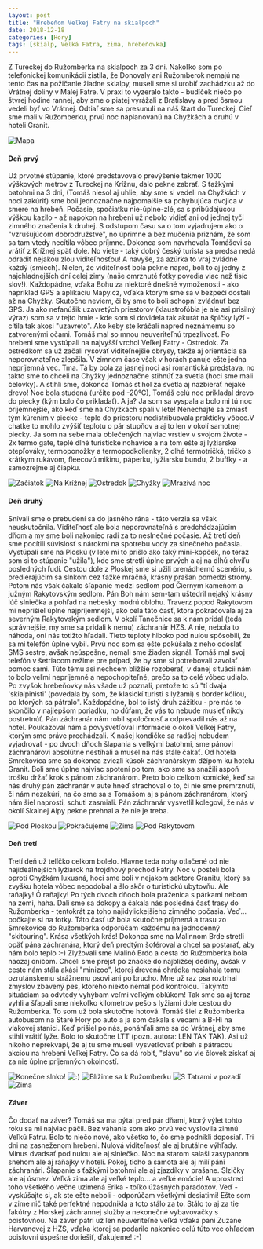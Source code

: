 ```yaml
---
layout: post
title: "Hrebeňom Veľkej Fatry na skialpoch"
date: 2018-12-18
categories: [Hory]
tags: [skialp, Veľká Fatra, zima, hrebeňovka]
---
```


Z Tureckej do Ružomberka na skialpoch za 3 dni. Nakoľko som po telefonickej komunikácii zistila, že Donovaly ani Ružomberok nemajú na tento čas na požičanie žiadne skialpy, museli sme si urobiť zachádzku až do Vrátnej doliny v Malej Fatre. V praxi to vyzeralo takto - budíček niečo po štvrej hodine rannej, aby sme o piatej vyrážali z Bratislavy a pred ôsmou vedeli byť vo Vrátnej. Odtiaľ sme sa presunuli na náš štart do Tureckej. Cieľ sme mali v Ružomberku, prvú noc naplanovanú na Chyžkách a druhú v hoteli Granit.


![Mapa](http://4.bp.blogspot.com/-u93GE3cvygM/W4VMmoYm_fI/AAAAAAAACws/2ICYRzaIYuIHALMaxDrFUMEd0L_YSbgNwCK4BGAYYCw/s1600/GOPR0376.jpg "Mapa")

#### Deň prvý

Už prvotné stúpanie, ktoré predstavovalo prevýšenie takmer 1000 výškových metrov z Tureckej na Krížnu, dalo pekne zabrať. S ťažkými batohmi na 3 dni, (Tomáš niesol aj uhlie, aby sme si vedeli na Chyžkách v noci zakúriť) sme boli jednoznačne najpomalšie sa pohybujúca dvojica v smere na hrebeň. Počasie, spočiatku nie-úplne-zlé, sa s pribúdajúcou výškou kazilo - až napokon na hrebeni už nebolo vidieť ani od jednej tyči zimného značenia k druhej. S odstupom času sa o tom vyjadrujem ako o "vzrušujúcom dobrodružstve", no úprimne a bez mučenia priznám, že som sa tam vtedy necítila vôbec príjmne. Dokonca som navrhovala Tomášovi sa vrátiť z Krížnej späť dole. No viete - taký dobrý český turista sa predsa nedá odradiť nejakou zlou viditeľnosťou! A navyše, za azúrka to vraj zvládne každý (smiech). Nielen, že viditeľnosť bola pekne naprd, boli to aj jedny z najchladnejších dní celej zimy (naše omrznuté fotky povedia viac než tisíc slov!). Každopádne, vďaka Bohu za niektoré dnešné vymoženosti - ako napríklad GPS a aplikáciu Mapy.cz, vďaka ktorým sme sa v bezpečí dostali až na Chyžky. Skutočne neviem, či by sme to boli schopní zvládnuť bez GPS. Ja ako nefanúšik uzavretých priestorov (klaustrofóbia je ale asi prisilný výraz) som sa v tejto hmle - kde som si dovidela tak akurát na špičky lyží - cítila tak akosi "uzavreto". Ako keby ste kráčali napred neznámemu so zatvorenými očami. Tomáš mal so mnou neuveriteľnú trpezlivosť. Po hrebeni sme vystúpali na najvyšší vrchol Veľkej Fatry - Ostredok. Za ostredkom sa už začali rysovať viditeľnejšie obrysy, takže aj orientácia sa neporovnateľne zlepšila. V zimnom čase však v horách panuje ešte jedna nepríjemná vec. Tma. Tá by bola za jasnej noci asi romantická predstava, no takto sme to chceli na Chyžky jednoznačne stihnúť za svetla (hoci sme mali čelovky). A stihli sme, dokonca Tomáš stihol za svetla aj nazbierať nejaké drevo! Noc bola studená (určite pod -20°C), Tomáš celú noc prikladal drevo do piecky (kým bolo čo prikladať). A ja? Ja som sa vyspala a bolo mi tú noc príjemnejšie, ako keď sme na Chyžkách spali v lete! Nenechajte sa zmiasť tým kúrením v piecke - teplo do priestoru nedistribuovala prakticky vôbec.V chatke to mohlo zvýšiť teplotu o pár stupňov a aj to len v okolí samotnej piecky. Ja som na sebe mala oblečených najviac vrstiev v svojom živote - 2x termo gate, teplé dlhé turistické nohavice a na tom ešte aj lyžiarske otepľováky, termoponožky a termopodkolienky, 2 dlhé termotričká, tričko s krátkym rukávom, fleecovú mikinu, páperku, lyžiarsku bundu, 2 buffky - a samozrejme aj čiapku.

![Začiatok](https://2.bp.blogspot.com/-SSJ-hwaM0AE/W4VT6HbhK3I/AAAAAAAACw4/tS7DmGehBuUJuzLkcx8QevZLkd9ricjwQCLcBGAs/s1600/GOPR0387.jpg "Začiatok")
![Na Krížnej](https://1.bp.blogspot.com/-qnvzu3QP5sw/W4VT8Fn6E3I/AAAAAAAACxM/eMXS2uRE2hIE-h_BO9QcDMrdN1GS3MVJwCLcBGAs/s1600/GOPR0408.jpg "Na Krížnej")
![Ostredok](https://3.bp.blogspot.com/-YDEHGTA80qU/W4VT8iKJSbI/AAAAAAAACxQ/81tiqH7Pfmw90knVYFonNpYNB1f_751dACLcBGAs/s1600/GOPR0412.jpg "Ostredok")
![Chyžky](https://1.bp.blogspot.com/-YY52knwG110/W4VT9vJl0sI/AAAAAAAACxY/7E-HVlDnx74hNf9n3jGZNDwD9UrwfdRTQCLcBGAs/s1600/GOPR0423.jpg "Chyžky")
![Mrazivá noc](https://2.bp.blogspot.com/-MoxS0B8xtLg/W4VT996WnCI/AAAAAAAACxc/qjC179O7MDwHpZTT4DxmhlrFBDYgvau2wCLcBGAs/s1600/GOPR0432.jpg "Mrazivá noc")

#### Deň druhý

Snívali sme o prebudení sa do jasného rána - táto verzia sa však neuskutočnila. Viditeľnosť ale bola neporovnateľná s predchádzajúcim dňom a my sme boli nakoniec radi za to neslnečné počasie. Až tretí deň sme pocítili súvislosť s nárokmi na spotrebu vody za slnečného počasia. Vystúpali sme na Ploskú (v lete mi to prišlo ako taký mini-kopček, no teraz som si to stúpanie "užila"), kde sme stretli úplne prvých a aj na dlhú chvíľu posledných ľudí. Cestou dole z Ploskej sme si užili prenádhernú scenériu, s predierajúcim sa slnkom cez ťažké mračná, krásny prašan pomedzi stromy. Potom nás však čakalo šľapanie medzi sedlom pod Čiernym kameňom a južným Rakytovským sedlom. Pán Boh nám sem-tam uštedril nejaký krásny lúč slniečka a pohľad na nebesky modrú oblohu. Traverz popod Rakytovom mi neprišiel úplne najpríjemnejší, ako celá táto časť, ktorá pokračovala aj za severným Rakytovským sedlom. V okolí Tanečnice sa k nám pridal (teda správnejšie, my sme sa pridali k nemu) záchranár HZS. A nie, nebola to náhoda, oni nás totižto hľadali. Tieto teploty hlboko pod nulou spôsobili, že sa mi telefón úplne vybil. Prvú noc som sa ešte pokúšala z neho odoslať SMS sestre, avšak neúspešne, nemali sme žiaden signál. Tomáš mal svoj telefón v šetriacom režime pre prípad, že by sme si potrebovali zavolať pomoc sami. Túto tému asi nechcem bližšie rozoberať, v danej situácii nám to bolo veľmi nepríjemné a nepochopiteľné, prečo sa to celé vôbec udialo. Po zvyšok hrebeňovky nás všade už poznali, pretože to sú "tí dvaja 'skialpinisti' (povedala by som, že klasickí turisti s lyžami) s border kóliou, po ktorých sa pátralo". Každopádne, bol to istý druh zážitku - pre nás to skončilo  v najlepšom poriadku, no dúfam, že vás to nebude musieť nikdy postretnúť. Pán záchranár nám robil spoločnosť a odprevadil nás až na hotel. Poukazoval nám a povysvetľoval informácie o okolí Veľkej Fatry, ktorým sme práve prechádzali. K našej kondičke sa radšej nebudem vyjadrovať - po dvoch dňoch šlapania s veľkými batohmi, sme pánovi záchranárovi absolútne nestíhali a musel na nás stále čakať. Od hotela Smrekovica sme sa dokonca zviezli kúsok záchranárskym džípom ku hotelu Granit. Boli sme úplne najviac spotení po tom, ako sme sa snažili aspoň trošku držať krok s pánom záchranárom. Preto bolo celkom komické, keď sa nás druhý pán záchranár v aute hneď strachoval o to, či nie sme premrznutí, či nám nezakúri, na čo sme sa s Tomášom aj s pánom záchranárom, ktorý nám šiel naprosti, schuti zasmiali. Pán záchranár vysvetlil kolegovi, že nás v okolí Skalnej Alpy pekne prehnal a že nie je treba.

![Pod Ploskou](https://3.bp.blogspot.com/-bufDC1Ouocw/XBjSIJk4hiI/AAAAAAAAC20/6BZTn5GRpqE_L4Fok4bUlOH7sMgmD-6PQCLcBGAs/s1600/GOPR0472.jpg "Pod Ploskou")
![Pokračujeme](https://3.bp.blogspot.com/-Lbr2A-XbrTY/XBjSIJZ87JI/AAAAAAAAC24/87JXAx8p0iEs7W4CXCCjjz13PWkQl9rYwCLcBGAs/s1600/GOPR0481.jpg "Pokračujeme")
![Zima](https://4.bp.blogspot.com/-3SJemyP8hZ4/XBjSKChpklI/AAAAAAAAC3I/Rv7kU3UoqHYl67dVWSj8KI6ocF32UqdrgCLcBGAs/s1600/GOPR0507.jpg "Zima")
![Pod Rakytovom](https://3.bp.blogspot.com/-dg3qNPo_h1o/XBjSKbWwwpI/AAAAAAAAC3M/biuf7R523C84kujk_dnQsAUPWnQue3U5gCLcBGAs/s1600/GOPR0511.jpg "Pod Rakytovom")

#### Deň tretí

Tretí deň už telíčko celkom bolelo. Hlavne teda nohy otlačené od nie najideálnejších lyžiarok na trojdňový prechod Fatry. Noc v posteli bola oproti Chyžkám luxusná, hoci sme boli v nejakom sektore Granitu, ktorý sa zvyšku hotela vôbec nepodobal a šlo skôr o turistickú ubytovňu. Ale raňajky! Ó raňajky! Po tých dvoch dňoch bola praženica s párkami nebom na zemi, haha. Dali sme sa dokopy a čakala nás posledná časť trasy do Ružomberka - tentokrát za toho najidylickejšieho zimného počasia. Veď... počkajte si na fotky. Táto časť už bola skutočne príjmená a trasu zo Smrekovice do Ružomberka odporúčam každému na jednodenný "skitouring". Krása všetkých krás! Dokonca sme na Malinnom Brde stretli opäť pána záchranára, ktorý deň predtým šoféroval a chcel sa postarať, aby nám bolo teplo :-) Zlyžovali sme Malinô Brdo a cesta do Ružomberka bola naozaj oničom. Chceli sme prejsť po značke do najbližšej dediny, avšak v ceste nám stála akási "minizoo", ktorej drevená ohrádka nesiahala tomu ozrutánskemu strážnemu psovi ani po brucho. Mne už raz psa roztrhal zmyslov zbavený pes, ktorého niekto nemal pod kontrolou. Takýmto situáciam sa odvtedy vyhýbam veľmi veľkým oblúkom! Tak sme sa aj teraz vyhli a šľapali sme niekoľko kilometrov pešo s lyžiami dole cestou do Ružomberka. To som už bola skutočne hotová. Tomáš šiel z Ružomberka autobusom na Staré Hory po auto a ja som čakala s vecami a B-Hi na vlakovej stanici. Keď prišiel po nás, ponáhľali sme sa do Vrátnej, aby sme stihli vrátiť lyže. Bolo to skutočne LTT (pozn. autora: LEN TAK TAK). Asi už nikoho neprekvapí, že aj tu sme museli vysvetľovať príbeh s pátracou akciou na hrebeni Veľkej Fatry. Čo sa dá robiť, "slávu" so vie človek získať aj za nie úplne príjemných okolností.

![Konečne slnko!](https://2.bp.blogspot.com/-G1KESuX5cKE/XBjVt3B3iII/AAAAAAAAC30/oosjyulE3Hs3-hsw6hVSak_GmPoXCrMUgCLcBGAs/s1600/GOPR0550.jpg "Konečne slnko!")
![:)](https://1.bp.blogspot.com/-esyaVBy2QY0/XBjVu27CCCI/AAAAAAAAC38/-UvaiZVNdSAh7NTqRifCoR3PhqV8PGSJgCLcBGAs/s1600/GOPR0569.jpg ":)")
![Blížime sa k Ružomberku](https://1.bp.blogspot.com/-J1z-DoPOWvs/XBjVwOdEWHI/AAAAAAAAC4I/qDta8P5ryCc3YvvsBKN2S9IhsivP29lyACLcBGAs/s1600/GOPR0572.jpg "Blížime sa k Ružomberku")
![S Tatrami v pozadí](https://3.bp.blogspot.com/-8LyeZePtwYM/XBjVv2VQLTI/AAAAAAAAC4E/9a-V9j22Dnk2Q5g-Owpmjkfp2yU7folrwCLcBGAs/s1600/GOPR0575.jpg "S Tatrami v pozadí")
![Zima](https://4.bp.blogspot.com/-3SJemyP8hZ4/XBjSKChpklI/AAAAAAAAC3I/Rv7kU3UoqHYl67dVWSj8KI6ocF32UqdrgCLcBGAs/s1600/GOPR0507.jpg "Zima")

#### Záver

Čo dodať na záver? Tomáš sa ma pýtal pred pár dňami, ktorý výlet tohto roku sa mi najviac páčil. Bez váhania som ako prvú vec vyslovila zimnú Veľkú Fatru. Bolo to niečo nové, ako všetko to, čo sme podnikli doposiaľ. Tri dni na zasneženom hrebeni. Nulová viditeľnosť ale aj brutálne výhľady. Mínus dvadsať pod nulou ale aj slniečko. Noc na starom salaši zasypanom snehom ale aj raňajky v hoteli. Pokoj, ticho a samota ale aj milí páni záchranári. Šľapanie s ťažkými batohmi ale aj zjazdíky v prašane. Slzičky ale aj úsmev. Veľká zima ale aj veľké teplo... a veľké emócie! A uprostred toho všetkého večne uzimená Erika - toľko úžasných paradoxov. Veď - vyskúšajte si, ak ste ešte neboli - odporúčam všetkými desiatimi! Ešte som v zime nič také perfektné nepodnikla a toto stálo za to. Stálo to aj za tie fakútry z Horskej záchrannej služby a nekonečné vybavovačky s poisťovňou. Na záver patrí už len neuveriteľne veľká vďaka pani Zuzane Harvanovej z HZS, vďaka ktorej sa podarilo nakoniec celú túto vec ohľadom poisťovní úspešne doriešiť, ďakujeme! :-)
